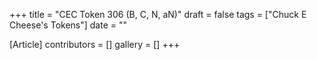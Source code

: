 +++
title = "CEC Token 306 (B, C, N, aN)"
draft = false
tags = ["Chuck E Cheese's Tokens"]
date = ""

[Article]
contributors = []
gallery = []
+++